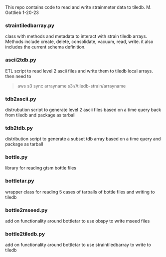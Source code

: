 This repo contains code to read and write strainmeter data to tiledb.
M. Gottlieb 1-20-23

### straintiledbarray.py
class with methods and metadata to interact with strain tiledb arrays.  
Methods include create, delete, consolidate, vacuum, read, write.  it also 
includes the current schema definition.

### ascii2tdb.py
ETL script to read level 2 ascii files and write them to tiledb local arrays.  then need to
> aws s3 sync arrayname s3://tiledb-strain/arrayname

### tdb2ascii.py
distrubution script to generate level 2 ascii files based on a time query
back from tiledb and package as tarball

### tdb2tdb.py
distribution script to generate a subset tdb array based on a time query and 
package as tarball

### bottle.py
library for reading gtsm bottle files

### bottletar.py
wrapper class for reading 5 cases of tarballs of bottle files and writing to tiledb

### bottle2mseed.py
add on functionality around bottletar to use obspy to write mseed files

### bottle2tiledb.py
add on functionality around bottletar to use straintiledbarray to write to tiledb
